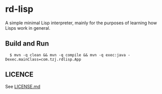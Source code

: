 # rd-lisp

A simple minimal Lisp interpreter, mainly for the purposes of learning how Lisps work in general.

## Build and Run

```
  $ mvn -q clean && mvn -q compile && mvn -q exec:java -Dexec.mainClass=com.tzj.rdlisp.App
```

## LICENCE

See [LICENSE.md](LICENSE.md)
